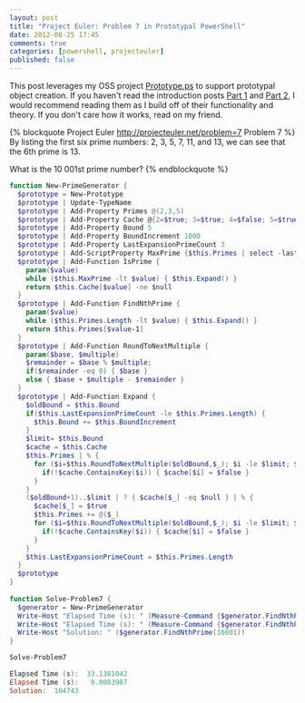 ```yaml
---
layout: post
title: "Project Euler: Problem 7 in Prototypal PowerShell"
date: 2012-08-25 17:45
comments: true
categories: [powershell, projecteuler]
published: false
---
```

This post leverages my OSS project [Prototype.ps][] to support prototypal object creation. If you haven't read the introduction posts [Part 1][] and [Part 2][], I would recommend reading them as I build off of their functionality and theory. If you don't care how it works, read on my friend.

{% blockquote Project Euler http://projecteuler.net/problem=7 Problem 7 %}
By listing the first six prime numbers: 2, 3, 5, 7, 11, and 13, we can see that the 6th prime is 13.

What is the 10 001st prime number?
{% endblockquote %}

``` ps1 Solving Using a Prototypal Object
function New-PrimeGenerator {
  $prototype = New-Prototype
  $prototype | Update-TypeName
  $prototype | Add-Property Primes @(2,3,5)
  $prototype | Add-Property Cache @{2=$true; 3=$true; 4=$false; 5=$true}
  $prototype | Add-Property Bound 5
  $prototype | Add-Property BoundIncrement 1000
  $prototype | Add-Property LastExpansionPrimeCount 3
  $prototype | Add-ScriptProperty MaxPrime {$this.Primes | select -last 1}
  $prototype | Add-Function IsPrime { 
    param($value)
    while ($this.MaxPrime -lt $value) { $this.Expand() }
    return $this.Cache[$value] -ne $null
  }
  $prototype | Add-Function FindNthPrime { 
    param($value)
    while ($this.Primes.Length -lt $value) { $this.Expand() }
    return $this.Primes[$value-1]
  }
  $prototype | Add-Function RoundToNextMultiple {
    param($base, $multiple)
    $remainder = $base % $multiple;
    if($remainder -eq 0) { $base }
    else { $base + $multiple - $remainder }
  }
  $prototype | Add-Function Expand {
    $oldBound = $this.Bound
    if($this.LastExpansionPrimeCount -le $this.Primes.Length) {
      $this.Bound += $this.BoundIncrement
    }
    $limit= $this.Bound
    $cache = $this.Cache
    $this.Primes | % {
      for ($i=$this.RoundToNextMultiple($oldBound,$_); $i -le $limit; $i += $_ ) { 
        if(!$cache.ContainsKey($i)) { $cache[$i] = $false }
      }
    }
    ($oldBound+1)..$limit | ? { $cache[$_] -eq $null } | % {
      $cache[$_] = $true
      $this.Primes += @($_)
      for ($i=$this.RoundToNextMultiple($oldBound,$_); $i -le $limit; $i += $_ ) {
        if(!$cache.ContainsKey($i)) { $cache[$i] = $false }
      }
    }
    $this.LastExpansionPrimeCount = $this.Primes.Length
  }
  $prototype
}
 
function Solve-Problem7 {
  $generator = New-PrimeGenerator
  Write-Host "Elapsed Time (s): " (Measure-Command {$generator.FindNthPrime(10001)}).TotalSeconds
  Write-Host "Elapsed Time (s): " (Measure-Command {$generator.FindNthPrime(10001)}).TotalSeconds
  Write-Host "Solution: " ($generator.FindNthPrime(10001))
}

Solve-Problem7

Elapsed Time (s):  33.1381042
Elapsed Time (s):   0.0003987
Solution:  104743
```


  [Prototype.ps]: https://github.com/idavis/prototype.ps
  [Part 1]: /2012/08/prototypal-inheritance-using-powershell
  [Part 2]: /2012/08/prototypal-inheritance-using-powershell-part-two-scriptproperties